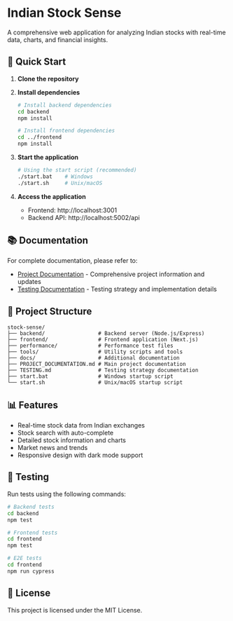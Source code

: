 # Indian Stock Sense

A comprehensive web application for analyzing Indian stocks with real-time data, charts, and financial insights.

## 🚀 Quick Start

1. **Clone the repository**

2. **Install dependencies**
   ```bash
   # Install backend dependencies
   cd backend
   npm install

   # Install frontend dependencies
   cd ../frontend
   npm install
   ```

3. **Start the application**
   ```bash
   # Using the start script (recommended)
   ./start.bat    # Windows
   ./start.sh     # Unix/macOS
   ```

4. **Access the application**
   - Frontend: http://localhost:3001
   - Backend API: http://localhost:5002/api

## 📚 Documentation

For complete documentation, please refer to:

- [Project Documentation](./PROJECT_DOCUMENTATION.md) - Comprehensive project information and updates
- [Testing Documentation](./TESTING.md) - Testing strategy and implementation details

## 📁 Project Structure

```
stock-sense/
├── backend/                 # Backend server (Node.js/Express)
├── frontend/                # Frontend application (Next.js)
├── performance/             # Performance test files
├── tools/                   # Utility scripts and tools
├── docs/                    # Additional documentation
├── PROJECT_DOCUMENTATION.md # Main project documentation
├── TESTING.md               # Testing strategy documentation
├── start.bat                # Windows startup script
└── start.sh                 # Unix/macOS startup script
```

## 📊 Features

- Real-time stock data from Indian exchanges
- Stock search with auto-complete
- Detailed stock information and charts
- Market news and trends
- Responsive design with dark mode support

## 🧪 Testing

Run tests using the following commands:

```bash
# Backend tests
cd backend
npm test

# Frontend tests
cd frontend
npm test

# E2E tests
cd frontend
npm run cypress
```

## 📄 License

This project is licensed under the MIT License. 